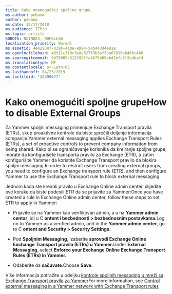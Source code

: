 ```yaml
---
title: Kako onemogućiti spoljne grupe
ms.author: pebaum
author: pebaum
ms.date: 12/17/2018
ms.audience: ITPro
ms.topic: article
ROBOTS: NOINDEX, NOFOLLOW
localization_priority: Normal
ms.assetid: 4e429507-039b-410e-a994-54b443d4e91e
ms.openlocfilehash: 4d911c319c3e8e327f9b3af3ba67816e646bc468
ms.sourcegitcommit: 9d78905c512192ffc4675468abd2efc5f2e4baf4
ms.translationtype: MT
ms.contentlocale: sr-Latn-RS
ms.lasthandoff: 04/23/2019
ms.locfileid: "32399677"
---
```

# <a name="how-to-disable-external-groups"></a><span data-ttu-id="2ad34-102">Kako onemogućiti spoljne grupe</span><span class="sxs-lookup"><span data-stu-id="2ad34-102">How to disable External Groups</span></span>

<span data-ttu-id="2ad34-103">Za Yammer spoljni messaging primenjuje Exchange Transport pravila (ETRs), skup proaktivne kontrole da biste sprečili deljenje informacija kompanije.</span><span class="sxs-lookup"><span data-stu-id="2ad34-103">Yammer external messaging applies Exchange Transport Rules (ETRs), a set of proactive controls to prevent company information from being shared.</span></span> <span data-ttu-id="2ad34-104">Kako bi se ograničavanje korisnika da kreiranje spoljne grupe, morate da konfigurišete transporta pravilo za Exchange (ETR), a zatim konfigurišite Yammer da koristite Exchange Transport pravilo da blokira spoljni messaging.</span><span class="sxs-lookup"><span data-stu-id="2ad34-104">In order to restrict users from creating external groups, you need to configure an Exchange transport rule (ETR), and then configure Yammer to use the Exchange Transport rule to block external messaging.</span></span> 
  
<span data-ttu-id="2ad34-105">Jednom kada ste kreirali pravilo u Exchange Online admin center, slijedite ove korake da biste podesili ETR da se prijavite za Yammer:</span><span class="sxs-lookup"><span data-stu-id="2ad34-105">Once you have created a rule in Exchange Online admin center, follow these steps to set ETR to apply in Yammer:</span></span>
  
- <span data-ttu-id="2ad34-106">Prijavite se na Yammer kao verifikovan admin, a u na **Yammer admin centar**, idi u C **ontent i bezbednosti \> bezbednosnim postavkama.**</span><span class="sxs-lookup"><span data-stu-id="2ad34-106">Log on to Yammer as a verified admin, and in the **Yammer admin center**, go to C **ontent and Security \> Security Settings.**</span></span>
    
- <span data-ttu-id="2ad34-107">Pod **Spoljnim Messaging**, izaberite **sprovodi Exchange Online Exchange Transport pravila (ETRs) u Yammer.**</span><span class="sxs-lookup"><span data-stu-id="2ad34-107">Under **External Messaging**, select **Enforce your Exchange Online Exchange Transport Rules (ETRs) in Yammer.**</span></span>
    
- <span data-ttu-id="2ad34-108">Odaberite da **sačuvate**.</span><span class="sxs-lookup"><span data-stu-id="2ad34-108">Choose **Save**.</span></span> 
    
<span data-ttu-id="2ad34-109">Više informacija potražite u odeljku [kontrole spoljnih messaging u mreži sa Exchange Transport pravila za Yammer](https://support.office.com/article/Control-external-messaging-in-a-Yammer-network-with-Exchange-Transport-Rules-f8fd6403-c8f3-4307-9230-65304d6000d9)</span><span class="sxs-lookup"><span data-stu-id="2ad34-109">For more information, see [Control external messaging in a Yammer network with Exchange Transport rules](https://support.office.com/article/Control-external-messaging-in-a-Yammer-network-with-Exchange-Transport-Rules-f8fd6403-c8f3-4307-9230-65304d6000d9)</span></span>
  


